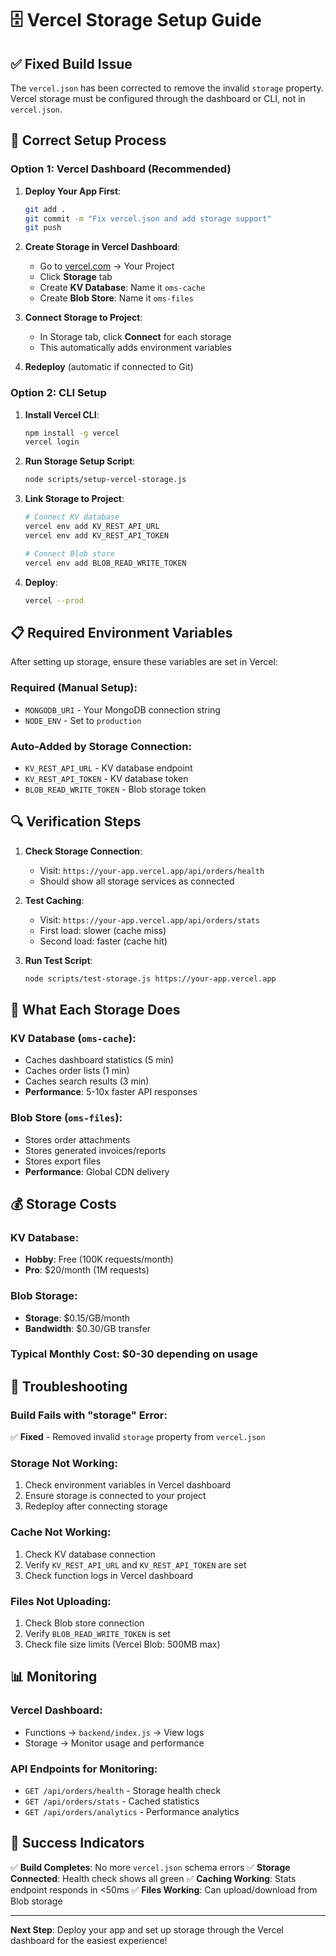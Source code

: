 # 🗄️ Vercel Storage Setup Guide

## ✅ **Fixed Build Issue**

The `vercel.json` has been corrected to remove the invalid `storage` property. Vercel storage must be configured through the dashboard or CLI, not in `vercel.json`.

## 🚀 **Correct Setup Process**

### **Option 1: Vercel Dashboard (Recommended)**

1. **Deploy Your App First**:
   ```bash
   git add .
   git commit -m "Fix vercel.json and add storage support"
   git push
   ```

2. **Create Storage in Vercel Dashboard**:
   - Go to [vercel.com](https://vercel.com) → Your Project
   - Click **Storage** tab
   - Create **KV Database**: Name it `oms-cache`
   - Create **Blob Store**: Name it `oms-files`

3. **Connect Storage to Project**:
   - In Storage tab, click **Connect** for each storage
   - This automatically adds environment variables

4. **Redeploy** (automatic if connected to Git)

### **Option 2: CLI Setup**

1. **Install Vercel CLI**:
   ```bash
   npm install -g vercel
   vercel login
   ```

2. **Run Storage Setup Script**:
   ```bash
   node scripts/setup-vercel-storage.js
   ```

3. **Link Storage to Project**:
   ```bash
   # Connect KV database
   vercel env add KV_REST_API_URL
   vercel env add KV_REST_API_TOKEN
   
   # Connect Blob store  
   vercel env add BLOB_READ_WRITE_TOKEN
   ```

4. **Deploy**:
   ```bash
   vercel --prod
   ```

## 📋 **Required Environment Variables**

After setting up storage, ensure these variables are set in Vercel:

### **Required (Manual Setup)**:
- `MONGODB_URI` - Your MongoDB connection string
- `NODE_ENV` - Set to `production`

### **Auto-Added by Storage Connection**:
- `KV_REST_API_URL` - KV database endpoint
- `KV_REST_API_TOKEN` - KV database token
- `BLOB_READ_WRITE_TOKEN` - Blob storage token

## 🔍 **Verification Steps**

1. **Check Storage Connection**:
   - Visit: `https://your-app.vercel.app/api/orders/health`
   - Should show all storage services as connected

2. **Test Caching**:
   - Visit: `https://your-app.vercel.app/api/orders/stats`
   - First load: slower (cache miss)
   - Second load: faster (cache hit)

3. **Run Test Script**:
   ```bash
   node scripts/test-storage.js https://your-app.vercel.app
   ```

## 🎯 **What Each Storage Does**

### **KV Database (`oms-cache`)**:
- Caches dashboard statistics (5 min)
- Caches order lists (1 min)
- Caches search results (3 min)
- **Performance**: 5-10x faster API responses

### **Blob Store (`oms-files`)**:
- Stores order attachments
- Stores generated invoices/reports
- Stores export files
- **Performance**: Global CDN delivery

## 💰 **Storage Costs**

### **KV Database**:
- **Hobby**: Free (100K requests/month)
- **Pro**: $20/month (1M requests)

### **Blob Storage**:
- **Storage**: $0.15/GB/month
- **Bandwidth**: $0.30/GB transfer

### **Typical Monthly Cost**: $0-30 depending on usage

## 🐛 **Troubleshooting**

### **Build Fails with "storage" Error**:
✅ **Fixed** - Removed invalid `storage` property from `vercel.json`

### **Storage Not Working**:
1. Check environment variables in Vercel dashboard
2. Ensure storage is connected to your project
3. Redeploy after connecting storage

### **Cache Not Working**:
1. Check KV database connection
2. Verify `KV_REST_API_URL` and `KV_REST_API_TOKEN` are set
3. Check function logs in Vercel dashboard

### **Files Not Uploading**:
1. Check Blob store connection
2. Verify `BLOB_READ_WRITE_TOKEN` is set
3. Check file size limits (Vercel Blob: 500MB max)

## 📊 **Monitoring**

### **Vercel Dashboard**:
- Functions → `backend/index.js` → View logs
- Storage → Monitor usage and performance

### **API Endpoints for Monitoring**:
- `GET /api/orders/health` - Storage health check
- `GET /api/orders/stats` - Cached statistics
- `GET /api/orders/analytics` - Performance analytics

## 🎉 **Success Indicators**

✅ **Build Completes**: No more `vercel.json` schema errors
✅ **Storage Connected**: Health check shows all green
✅ **Caching Working**: Stats endpoint responds in <50ms
✅ **Files Working**: Can upload/download from Blob storage

---

**Next Step**: Deploy your app and set up storage through the Vercel dashboard for the easiest experience!

